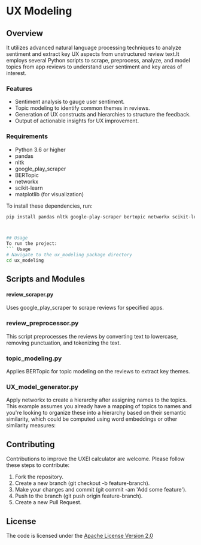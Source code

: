 # UX Modeling

## Overview
It utilizes advanced natural language processing techniques to analyze sentiment and extract key UX aspects from unstructured review text.It employs several Python scripts to scrape, preprocess, analyze, and model topics from app reviews to understand user sentiment and key areas of interest.


### Features
- Sentiment analysis to gauge user sentiment.
- Topic modeling to identify common themes in reviews.
- Generation of UX constructs and hierarchies to structure the feedback.
- Output of actionable insights for UX improvement.



### Requirements
- Python 3.6 or higher
- pandas
- nltk
- google_play_scraper
- BERTopic
- networkx
- scikit-learn
- matplotlib (for visualization)

To install these dependencies, run:
```bash
pip install pandas nltk google-play-scraper bertopic networkx scikit-learn matplotlib



## Usage
To run the project:
``` Usage
# Navigate to the ux_modeling package directory
cd ux_modeling

```

## Scripts and Modules

#### review_scraper.py
Uses google_play_scraper to scrape reviews for specified apps.

### review_preprocessor.py
This script preprocesses the reviews by converting text to lowercase, removing punctuation, and tokenizing the text.

### topic_modeling.py
Applies BERTopic for topic modeling on the reviews to extract key themes.

### UX_model_generator.py
Apply networkx to create a hierarchy after assigning names to the topics. This example assumes you already have a mapping of topics to names and you're looking to organize these into a hierarchy based on their semantic similarity, which could be computed using word embeddings or other similarity measures:



## Contributing
Contributions to improve the UXEI calculator are welcome. Please follow these steps to contribute:

1. Fork the repository.
2. Create a new branch (git checkout -b feature-branch).
3. Make your changes and commit (git commit -am 'Add some feature').
4. Push to the branch (git push origin feature-branch).
5. Create a new Pull Request.

## License
The code is licensed under the [Apache License Version 2.0](http://www.apache.org/licenses/LICENSE-2.0)
